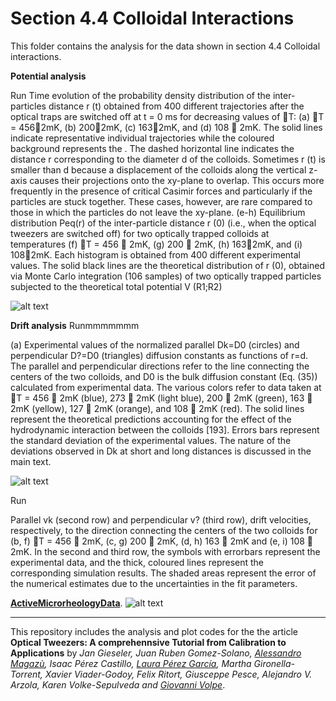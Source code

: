 # Section 4.4  Colloidal Interactions

This folder contains the analysis for the data shown in section 4.4 Colloidal interactions.
 



**Potential analysis**

Run Time evolution of the probability density distribution of the inter-particlesdistance r (t) obtained from 400 different trajectories after the optical traps are switched off att = 0 ms for decreasing values of T: (a) T = 4562mK, (b) 2002mK, (c) 1632mK,and (d) 108  2mK. The solid lines indicate representative individual trajectories while thecoloured background represents the . The dashed horizontal line indicates the distance rcorresponding to the diameter d of the colloids. Sometimes r (t) is smaller than d becausea displacement of the colloids along the vertical z-axis causes their projections onto thexy-plane to overlap. This occurs more frequently in the presence of critical Casimir forcesand particularly if the particles are stuck together. These cases, however, are rare comparedto those in which the particles do not leave the xy-plane. (e-h) Equilibrium distributionPeq(r) of the inter-particle distance r (0) (i.e., when the optical tweezers are switched off)for two optically trapped colloids at temperatures (f) T = 456  2mK, (g) 200  2mK, (h)1632mK, and (i) 1082mK. Each histogram is obtained from 400 different experimentalvalues. The solid black lines are the theoretical distribution of r (0), obtained via MonteCarlo integration (106 samples) of two optically trapped particles subjected to the theoreticaltotal potential V (R1;R2) 



![alt text](https://github.com/LauraPerezG/tweezers_AOP_tutorial/blob/merge_26nov_ales_lau/sec_4_3_microrheology_ruben/figures/1_Zero_shear_visc.jpg 
"Zero Shear viscosities")

**Drift analysis**
Runmmmmmmm

(a) Experimental values of the normalized parallel Dk=D0 (circles) and perpendicularD?=D0 (triangles) diffusion constants as functions of r=d. The parallel and perpendiculardirections refer to the line connecting the centers of the two colloids, and D0 is the bulkdiffusion constant (Eq. (35)) calculated from experimental data. The various colors referto data taken at T = 456  2mK (blue), 273  2mK (light blue), 200  2mK (green),163  2mK (yellow), 127  2mK (orange), and 108  2mK (red). The solid lines representthe theoretical predictions accounting for the effect of the hydrodynamic interaction betweenthe colloids [193]. Errors bars represent the standard deviation of the experimental values.The nature of the deviations observed in Dk at short and long distances is discussedin the main text.


![alt text](https://github.com/LauraPerezG/tweezers_AOP_tutorial/blob/merge_26nov_ales_lau/sec_4_3_microrheology_ruben/figures/2_Storage_and_loss.jpg 
"Storeage and loss")


Run



Parallel vk (second row) and perpendicular v? (third row), driftvelocities, respectively, to the direction connecting the centers of the two colloids for (b, f)T = 456  2mK, (c, g) 200  2mK, (d, h) 163  2mK and (e, i) 108  2mK. In the secondand third row, the symbols with errorbars represent the experimental data, and the thick,coloured lines represent the corresponding simulation results. The shaded areas representthe error of the numerical estimates due to the uncertainties in the fit parameters.

**[ActiveMicrorheologyData](ActiveMicrorheologyData/)**.
![alt text](https://github.com/LauraPerezG/tweezers_AOP_tutorial/blob/merge_26nov_ales_lau/sec_4_3_microrheology_ruben/figures/3_Active_mic_sinusoidal.jpg 
"Storeage and loss")



***


 
This repository includes the analysis and plot codes for the the article **Optical Tweezers: A comprehennsive Tutorial  from Calibration to Applications** by *Jan Gieseler, Juan Ruben Gomez-Solano, [Alessandro Magazù](http://softmatterlab.org/people/alessandro-magazzu/),  Isaac Pérez Castillo, [Laura Pérez García](http://softmatterlab.org/people/laura-perez-garcia/), Martha Gironella-Torrent, Xavier Viader-Godoy, Felix Ritort, Giusceppe Pesce, Alejandro V. Arzola, Karen Volke-Sepulveda and [Giovanni Volpe](http://softmatterlab.org/people/giovanni-volpe/)*. 
 
